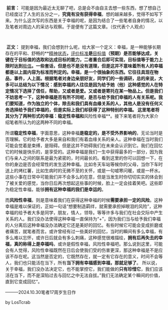 ​		**前言：**  可能是因为最近太无聊了吧，总是会不由自主去想一些东西，想了想自己已经度过了人生的五分之一，**究竟有没有获得幸福**，想的越来越多，觉得不如写下来。为什么这次写的东西是关于幸福的呢，是因为结合了一些笔者自身的情况，以及笔者对周边人的采访与观察。于是便有了这篇文章。（仅代表个人观点）

​		

​		**正文：**  提到幸福，我们会想到什么呢，给大家一个定义：幸福，是一种能够长期存在的平和、舒畅的**[精神状态](https://baike.baidu.com/item/精神状态/3819541?fromModule=lemma_inlink)**，**[评价标准](https://baike.baidu.com/item/评价标准/11056081?fromModule=lemma_inlink)**是**[目标值](https://baike.baidu.com/item/目标值/2128232?fromModule=lemma_inlink)**（预期）是否能够达成，关键在于目标值的选取和达成目标的能力，二者重合后即可实现，目标值等于能力上限时达到**[极值](https://baike.baidu.com/item/极值/5330918?fromModule=lemma_inlink)**。一些套话，但是也不是没有道理，但是这并不意味着所有人的幸福都是以上面内容为标准而判定的。**幸福，是一个很抽象的东西**。它往往具现在物品，事件，人上面。根据笔者对身边亲朋好友，同学们的一些调研，总的来说，大多可以总结为以下情况：**感到幸福的人往往是因为给予她（他）这种感觉的人在特定情况下选择了信任，帮助，又或者是爱。又或者是寄托在某一物品上**。但是我们不妨思考一下，这种幸福是否有所不同呢，是否与给予我们幸福的人有关系呢。我们要知道，作为独立的个体，除去和我们具有血缘关系的人，其他人是没有任何义务选择给予我们幸福的，但是实际上我们却获得了这种特别的幸福。 这里笔者将其分为了两种形式的幸福：**稳定性幸福**和**风险性幸福**。接下来笔者将为大家介绍笔者所认为的这两种不同的幸福。

​		所谓**稳定性幸福**，字面意思，这种幸福**是稳定的，是不受外界影响的**，无论当时是否理解。它的给予者大多是来自和我们有着血缘关系的亲人。这种幸福在当时我们可能会觉着是束缚，是阻碍。但是这并不妨碍我们在未来会认识到它。我们在回忆它的时候是快乐的，是享受的。这种幸福是我们一生中获得最多的一部分，因为我们与亲人之间的联系是最为紧密的，时间最长的。看到这里的你可以回想一下，在你的身边是否会经常性的发生这种幸福。比如冬天车站等候你的父母，当你下车时送上的烤红薯，比如生病时的无微不至的关怀，或是一句嘘寒问暖，或是一杯水。这些小事在日常中可能我们并不会多么的在意，但是当发生时你切切实实的体会到了被关爱的感觉，当你日后再次想起这些事的时候，脸上一定会挂着笑吧。这些即为稳定性幸福，能够**拥有这种幸福的我们是幸运的**。

​		而**风险性幸福**，则是意味着我们在获得这种幸福的时候**需要承担一定的风险**。这种幸福是难以保证的，正如一句话“想要制造羁绊，就需要承担掉眼泪的风险”，这种幸福的给予者大多是同学，朋友，情人，领导。等等许多与我们在社会交际中产生关系的人。我们没办法使得这种幸福一直保持为“+”，因为我们当与给予我们幸福的人分离后这种幸福没办法确定它还是美好的回忆。有些时候它可能会变成折磨或者痛苦，就笔者而言。或许曾经有过一些美好的回忆，当时的瞬间有多么幸福，有多么难以忘怀，或许日后就会有多么刺痛，这种感觉很难描绘，**拥有后再失去的幸福，真的称得上是幸福吗**，或许是假性幸福，风险性幸福吧。那么说到这里，可能会有人觉得，风险性幸福既然在日后会使我们受的伤害更深，那这种幸福是不是应该不存在呢。这当然是否定的，它既然存在，就一定有它存在的意义，时间不会等人，我们也只能活在当下，所有**当下拥有幸福感到幸福，那就足够了**。 所以说，关于幸福，我们没办法决定它，也不能掌控它，我们能做的**只有珍惜它**，我们应该活在当下，而不是深陷过去与回忆之中无法自拔。”我们无法确定某个瞬间的价值，直到它变成回忆“。



———2024.10.30笔者17周岁生日作

by LosTcrab